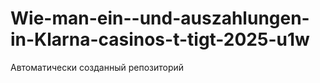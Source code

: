 # Wie-man-ein--und-auszahlungen-in-Klarna-casinos-t-tigt-2025-u1w
Автоматически созданный репозиторий
